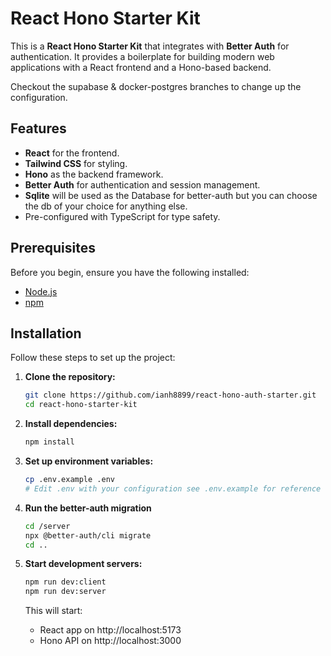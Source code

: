 # React Hono Starter Kit

This is a **React Hono Starter Kit** that integrates with **Better Auth** for authentication. It provides a boilerplate for building modern web applications with a React frontend and a Hono-based backend.

Checkout the supabase & docker-postgres branches to change up the configuration.

## Features

- **React** for the frontend.
- **Tailwind CSS** for styling.
- **Hono** as the backend framework.
- **Better Auth** for authentication and session management.
- **Sqlite** will be used as the Database for better-auth but you can choose the db of your choice for anything else.
- Pre-configured with TypeScript for type safety.

## Prerequisites

Before you begin, ensure you have the following installed:

- [Node.js](https://nodejs.org/)
- [npm](https://www.npmjs.com/)

## Installation

Follow these steps to set up the project:

1. **Clone the repository:**

   ```bash
   git clone https://github.com/ianh8899/react-hono-auth-starter.git
   cd react-hono-starter-kit
   ```

2. **Install dependencies:**

   ```bash
   npm install
   ```

3. **Set up environment variables:**

   ```bash
   cp .env.example .env
   # Edit .env with your configuration see .env.example for reference
   ```

4. **Run the better-auth migration**

   ```bash
   cd /server
   npx @better-auth/cli migrate
   cd ..
   ```

5. **Start development servers:**

   ```bash
   npm run dev:client
   npm run dev:server
   ```

   This will start:

   - React app on http://localhost:5173
   - Hono API on http://localhost:3000
